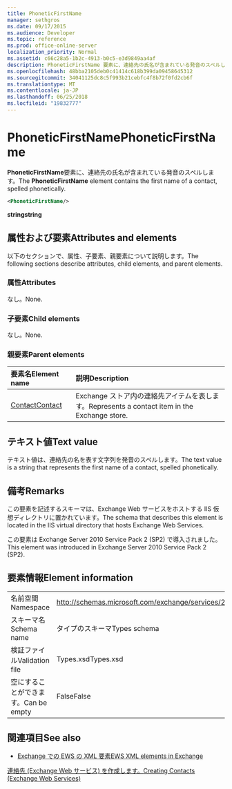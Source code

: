 ```yaml
---
title: PhoneticFirstName
manager: sethgros
ms.date: 09/17/2015
ms.audience: Developer
ms.topic: reference
ms.prod: office-online-server
localization_priority: Normal
ms.assetid: c66c28a5-1b2c-4913-b0c5-e3d9849aa4af
description: PhoneticFirstName 要素に、連絡先の氏名が含まれている発音のスペルします。
ms.openlocfilehash: 48bba2105deb0c41414c618b399da09458645312
ms.sourcegitcommit: 34041125dc8c5f993b21cebfc4f8b72f0fd2cb6f
ms.translationtype: MT
ms.contentlocale: ja-JP
ms.lasthandoff: 06/25/2018
ms.locfileid: "19832777"
---
```

# <a name="phoneticfirstname"></a><span data-ttu-id="4f862-103">PhoneticFirstName</span><span class="sxs-lookup"><span data-stu-id="4f862-103">PhoneticFirstName</span></span>

<span data-ttu-id="4f862-104">**PhoneticFirstName**要素に、連絡先の氏名が含まれている発音のスペルします。</span><span class="sxs-lookup"><span data-stu-id="4f862-104">The **PhoneticFirstName** element contains the first name of a contact, spelled phonetically.</span></span> 
  
```XML
<PhoneticFirstName/>
```

 <span data-ttu-id="4f862-105">**string**</span><span class="sxs-lookup"><span data-stu-id="4f862-105">**string**</span></span>
## <a name="attributes-and-elements"></a><span data-ttu-id="4f862-106">属性および要素</span><span class="sxs-lookup"><span data-stu-id="4f862-106">Attributes and elements</span></span>

<span data-ttu-id="4f862-107">以下のセクションで、属性、子要素、親要素について説明します。</span><span class="sxs-lookup"><span data-stu-id="4f862-107">The following sections describe attributes, child elements, and parent elements.</span></span>
  
### <a name="attributes"></a><span data-ttu-id="4f862-108">属性</span><span class="sxs-lookup"><span data-stu-id="4f862-108">Attributes</span></span>

<span data-ttu-id="4f862-109">なし。</span><span class="sxs-lookup"><span data-stu-id="4f862-109">None.</span></span>
  
### <a name="child-elements"></a><span data-ttu-id="4f862-110">子要素</span><span class="sxs-lookup"><span data-stu-id="4f862-110">Child elements</span></span>

<span data-ttu-id="4f862-111">なし。</span><span class="sxs-lookup"><span data-stu-id="4f862-111">None.</span></span>
  
### <a name="parent-elements"></a><span data-ttu-id="4f862-112">親要素</span><span class="sxs-lookup"><span data-stu-id="4f862-112">Parent elements</span></span>

|<span data-ttu-id="4f862-113">**要素名**</span><span class="sxs-lookup"><span data-stu-id="4f862-113">**Element name**</span></span>|<span data-ttu-id="4f862-114">**説明**</span><span class="sxs-lookup"><span data-stu-id="4f862-114">**Description**</span></span>|
|:-----|:-----|
|[<span data-ttu-id="4f862-115">Contact</span><span class="sxs-lookup"><span data-stu-id="4f862-115">Contact</span></span>](contact.md) <br/> |<span data-ttu-id="4f862-116">Exchange ストア内の連絡先アイテムを表します。</span><span class="sxs-lookup"><span data-stu-id="4f862-116">Represents a contact item in the Exchange store.</span></span>  <br/> |
   
## <a name="text-value"></a><span data-ttu-id="4f862-117">テキスト値</span><span class="sxs-lookup"><span data-stu-id="4f862-117">Text value</span></span>

<span data-ttu-id="4f862-118">テキスト値は、連絡先の名を表す文字列を発音のスペルします。</span><span class="sxs-lookup"><span data-stu-id="4f862-118">The text value is a string that represents the first name of a contact, spelled phonetically.</span></span>
  
## <a name="remarks"></a><span data-ttu-id="4f862-119">備考</span><span class="sxs-lookup"><span data-stu-id="4f862-119">Remarks</span></span>

<span data-ttu-id="4f862-120">この要素を記述するスキーマは、Exchange Web サービスをホストする IIS 仮想ディレクトリに置かれています。</span><span class="sxs-lookup"><span data-stu-id="4f862-120">The schema that describes this element is located in the IIS virtual directory that hosts Exchange Web Services.</span></span>
  
<span data-ttu-id="4f862-121">この要素は Exchange Server 2010 Service Pack 2 (SP2) で導入されました。</span><span class="sxs-lookup"><span data-stu-id="4f862-121">This element was introduced in Exchange Server 2010 Service Pack 2 (SP2).</span></span>
  
## <a name="element-information"></a><span data-ttu-id="4f862-122">要素情報</span><span class="sxs-lookup"><span data-stu-id="4f862-122">Element information</span></span>

|||
|:-----|:-----|
|<span data-ttu-id="4f862-123">名前空間</span><span class="sxs-lookup"><span data-stu-id="4f862-123">Namespace</span></span>  <br/> |http://schemas.microsoft.com/exchange/services/2006/types  <br/> |
|<span data-ttu-id="4f862-124">スキーマ名</span><span class="sxs-lookup"><span data-stu-id="4f862-124">Schema name</span></span>  <br/> |<span data-ttu-id="4f862-125">タイプのスキーマ</span><span class="sxs-lookup"><span data-stu-id="4f862-125">Types schema</span></span>  <br/> |
|<span data-ttu-id="4f862-126">検証ファイル</span><span class="sxs-lookup"><span data-stu-id="4f862-126">Validation file</span></span>  <br/> |<span data-ttu-id="4f862-127">Types.xsd</span><span class="sxs-lookup"><span data-stu-id="4f862-127">Types.xsd</span></span>  <br/> |
|<span data-ttu-id="4f862-128">空にすることができます。</span><span class="sxs-lookup"><span data-stu-id="4f862-128">Can be empty</span></span>  <br/> |<span data-ttu-id="4f862-129">False</span><span class="sxs-lookup"><span data-stu-id="4f862-129">False</span></span>  <br/> |
   
## <a name="see-also"></a><span data-ttu-id="4f862-130">関連項目</span><span class="sxs-lookup"><span data-stu-id="4f862-130">See also</span></span>



- [<span data-ttu-id="4f862-131">Exchange での EWS の XML 要素</span><span class="sxs-lookup"><span data-stu-id="4f862-131">EWS XML elements in Exchange</span></span>](ews-xml-elements-in-exchange.md)


[<span data-ttu-id="4f862-132">連絡先 (Exchange Web サービス) を作成します。</span><span class="sxs-lookup"><span data-stu-id="4f862-132">Creating Contacts (Exchange Web Services)</span></span>](http://msdn.microsoft.com/library/4845917e-70d1-481c-bbd7-011ec6571789%28Office.15%29.aspx)


